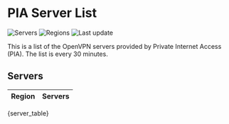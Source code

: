 # PIA Server List

![Servers](https://img.shields.io/badge/servers-{server_count}-blue) ![Regions](https://img.shields.io/badge/regions-{region_count}-blue) ![Last update](https://img.shields.io/badge/last_updated-{last_update}-blue)

This is a list of the OpenVPN servers provided by Private Internet Access (PIA). The list is every 30 minutes.

## Servers
| Region               | Servers |
|----------------------|---------|
{server_table}